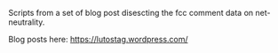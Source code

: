 Scripts from a set of blog post disescting the fcc comment data on net-neutrality.

Blog posts here: https://lutostag.wordpress.com/
